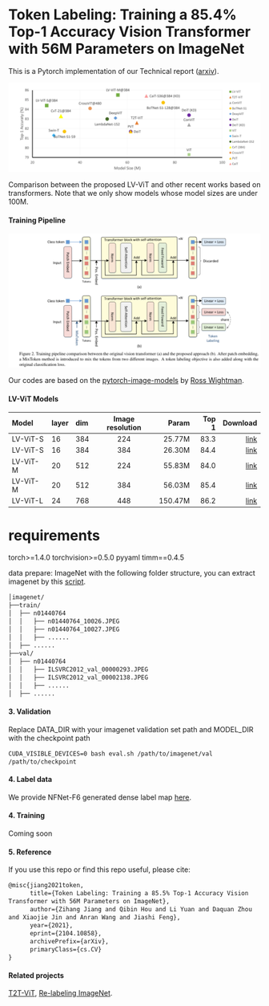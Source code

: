 # Token Labeling: Training a 85.4% Top-1 Accuracy Vision Transformer with 56M Parameters on ImageNet

This is a Pytorch implementation of our Technical report ([arxiv](https://arxiv.org/abs/2104.10858)). 



![Compare](Compare.png)

Comparison between the proposed LV-ViT and other recent works based on transformers. Note that we only show models whose model sizes are under 100M.

#### Training Pipeline

![Pipeline](Pipeline.png)

Our codes are based on the [pytorch-image-models](https://github.com/rwightman/pytorch-image-models) by [Ross Wightman](https://github.com/rwightman).

#### LV-ViT Models

| Model                           | layer | dim  | Image resolution |  Param  | Top 1 |Download |
| :------------------------------ | :---- | :--- | :--------------: |-------: | ----: |   ----: |
| LV-ViT-S                        | 16    | 384  |       224        |  25.77M |  83.3 |[link](https://drive.google.com/file/d/1QQL7sjj41BhjCO4OdDTDgD7u00Guuo1j/view?usp=sharing) |
| LV-ViT-S                        | 16    | 384  |       384        |  26.30M |  84.4 |[link](https://drive.google.com/file/d/1Q1rdCbQTFiB1OjvKYzECcNodbjcdW_FA/view?usp=sharing) |
| LV-ViT-M                        | 20    | 512  |       224        |  55.83M |  84.0 |[link](https://drive.google.com/file/d/1uPDBtkriLm7mEB-tx3nYpWncjD-R0ulC/view?usp=sharing) |
| LV-ViT-M                        | 20    | 512  |       384        |  56.03M |  85.4 |[link](https://drive.google.com/file/d/1mgKpRXXIpudVSeCM1w85_ZuNcMesIRMW/view?usp=sharing) |
| LV-ViT-L                        | 24    | 768  |       448        | 150.47M |  86.2 |[link](https://drive.google.com/file/d/1VUv1uSpnd5lcf_EVEPi4bdLhG7bP5p85/view?usp=sharing) |

# requirements

torch>=1.4.0
torchvision>=0.5.0
pyyaml
timm==0.4.5

data prepare: ImageNet with the following folder structure, you can extract imagenet by this [script](https://gist.github.com/BIGBALLON/8a71d225eff18d88e469e6ea9b39cef4).

```
│imagenet/
├──train/
│  ├── n01440764
│  │   ├── n01440764_10026.JPEG
│  │   ├── n01440764_10027.JPEG
│  │   ├── ......
│  ├── ......
├──val/
│  ├── n01440764
│  │   ├── ILSVRC2012_val_00000293.JPEG
│  │   ├── ILSVRC2012_val_00002138.JPEG
│  │   ├── ......
│  ├── ......
```

#### 3. Validation
Replace DATA_DIR with your imagenet validation set path and MODEL_DIR with the checkpoint path
```
CUDA_VISIBLE_DEVICES=0 bash eval.sh /path/to/imagenet/val /path/to/checkpoint
```

#### 4. Label data

We provide NFNet-F6 generated dense label map [here](https://drive.google.com/file/d/1Cat8HQPSRVJFPnBLlfzVE0Exe65a_4zh/view?usp=sharing).


#### 4. Training

Coming soon

#### 5. Reference
If you use this repo or find this repo useful, please cite:
```
@misc{jiang2021token,
      title={Token Labeling: Training a 85.5% Top-1 Accuracy Vision Transformer with 56M Parameters on ImageNet}, 
      author={Zihang Jiang and Qibin Hou and Li Yuan and Daquan Zhou and Xiaojie Jin and Anran Wang and Jiashi Feng},
      year={2021},
      eprint={2104.10858},
      archivePrefix={arXiv},
      primaryClass={cs.CV}
}
```

#### Related projects
[T2T-ViT](https://github.com/yitu-opensource/T2T-ViT/), [Re-labeling ImageNet](https://github.com/naver-ai/relabel_imagenet).


